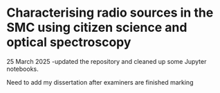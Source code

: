 # Characterising radio sources in the SMC using citizen science and optical spectroscopy

25 March 2025
-updated the repository and cleaned up some Jupyter notebooks.

Need to add my dissertation after examiners are finished marking
